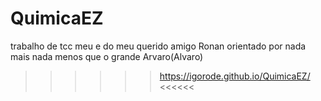 # QuimicaEZ
trabalho de tcc meu e do meu querido amigo Ronan orientado por nada mais nada menos que o grande Arvaro(Alvaro)


>>>>>> https://igorode.github.io/QuimicaEZ/ <<<<<<